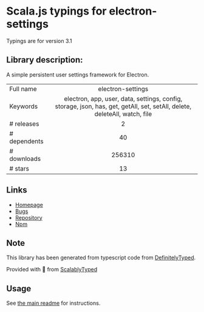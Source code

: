 
# Scala.js typings for electron-settings

Typings are for version 3.1

## Library description:
A simple persistent user settings framework for Electron.

|                    |                 |
| ------------------ | :-------------: |
| Full name          | electron-settings |
| Keywords           | electron, app, user, data, settings, config, storage, json, has, get, getAll, set, setAll, delete, deleteAll, watch, file |
| # releases         | 2 |
| # dependents       | 40 |
| # downloads        | 256310 |
| # stars            | 13 |

## Links
- [Homepage](https://github.com/nathanbuchar/electron-settings#readme)
- [Bugs](https://github.com/nathanbuchar/electron-settings/issues)
- [Repository](https://github.com/nathanbuchar/electron-settings)
- [Npm](https://www.npmjs.com/package/electron-settings)
    


## Note
This library has been generated from typescript code from [DefinitelyTyped](https://definitelytyped.org).

Provided with :purple_heart: from [ScalablyTyped](https://github.com/oyvindberg/ScalablyTyped)

## Usage
See [the main readme](../../readme.md) for instructions.


